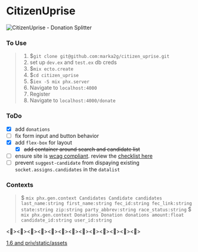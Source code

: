 # CitizenUprise

![CitizenUprise - Donation Splitter](https://media.giphy.com/media/qLtXfJmPqADHsYMc2F/giphy.gif)

### To Use
> 1. $`git clone git@github.com:marka2g/citizen_uprise.git`
> 2. set up `dev.ex` and `test.ex` db creds
> 3. $`mix ecto.create`
> 4. $`cd citizen_uprise` 
> 5. $`iex -S mix phx.server`
> 6. Navigate to `localhost:4000`
> 7. Register
> 8. Navigate to `localhost:4000/donate`

### ToDo
- [X] add `donations` 
- [ ] fix form input and button behavior
- [X] add `flex-box` for layout
  - [X] ~~add container around search and candidate list~~
- [ ] ensure site is [wcag compliant](https://www.w3.org/WAI/standards-guidelines/wcag/glance/). review the [checklist here](https://www.a11yproject.com/checklist/)
- [ ] prevent `suggest-candidate` from dispaying existing `socket.assigns.candidates` in the `datalist`

### Contexts
> $ `mix phx.gen.context Candidates Candidate candidates last_name:string first_name:string fec_id:string fec_link:string state:string zip:string party_abbrev:string race_status:string`
> $ `mix phx.gen.context Donations Donation donations amount:float candidate_id:string user_id:string`

<><><><><><><><><><><><><>

[1.6 and priv/static/assets](https://elixirforum.com/t/loading-images-and-assets-in-phoenix-1-6-2/43259/7)
